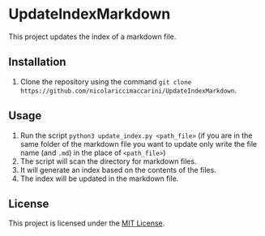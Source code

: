 # UpdateIndexMarkdown

This project updates the index of a markdown file.

## Installation

1. Clone the repository using the command `git clone https://github.com/nicolariccimaccarini/UpdateIndexMarkdown`.

## Usage

1. Run the script `python3 update_index.py <path_file>` (if you are in the same folder of the markdown file you want to update only write the file name (and `.md`) in the place of `<path_file>`)
2. The script will scan the directory for markdown files.
3. It will generate an index based on the contents of the files.
4. The index will be updated in the markdown file.


## License

This project is licensed under the [MIT License](./LICENSE).
